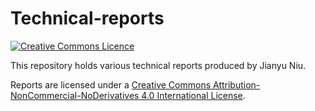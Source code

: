 # Technical-reports

[![Creative Commons Licence](https://i.creativecommons.org/l/by-nc-nd/4.0/88x31.png "Creative Commons License")](http://creativecommons.org/licenses/by-nc-nd/4.0/)

This repository holds various technical reports produced by Jianyu Niu.

Reports are licensed under a [Creative Commons Attribution-NonCommercial-NoDerivatives 4.0 International License](http://creativecommons.org/licenses/by-nc-nd/4.0/).

